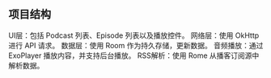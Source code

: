 ## 项目结构

UI层：包括 Podcast 列表、Episode 列表以及播放控件。
网络层：使用 OkHttp 进行 API 请求。
数据层：使用 Room 作为持久存储，更新数据。
音频播放：通过 ExoPlayer 播放内容，并支持后台播放。
RSS解析：使用 Rome 从播客订阅源中解析数据。